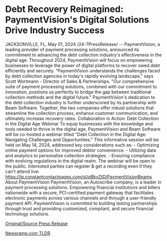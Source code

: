 # Debt Recovery Reimagined: PaymentVision's Digital Solutions Drive Industry Success

JACKSONVILLE, FL, May 01, 2024 /24-7PressRelease/ -- PaymentVision, a leading provider of payment processing solutions, announced its commitment to advancing the debt collection industry's effectiveness in the digital age. Throughout 2024, PaymentVision will focus on empowering businesses to leverage the power of digital platforms to recover owed debt efficiently and securely.  "PaymentVision understands the challenges faced by debt collection agencies in today's rapidly evolving landscape," says Scott Wortmann - Director of Sales & Partnerships. "Our comprehensive suite of payment processing solutions, combined with our commitment to innovation, positions us perfectly to bridge the gap between traditional collection methods and the digital future."  PaymentVision's dedication to the debt collection industry is further underscored by its partnership with Beam Software. Together, the two companies offer robust solutions that streamline the collection process, enhance customer communication, and ultimately increase recovery rates.  Collaboration in Action: Debt Collection in the Digital Age Webinar  To equip businesses with the knowledge and tools needed to thrive in the digital age, PaymentVision and Beam Software will be co-hosted a webinar titled "Debt Collection in the Digital Age: Navigating Challenges and Opportunities." This informative session will be held on May 14, 2024, addressed key considerations such as: - Optimizing online payment options for improved debtor convenience. - Utilizing data and analytics to personalize collection strategies. - Ensuring compliance with evolving regulations in the digital realm.  The webinar will be open to the public. Interested parties can register & get a recording even if they can't attend live: https://lp.constantcontactpages.com/sl/qBkvZtD/PaymentVisionBeams  About PaymentVision PaymentVision, an Autoscribe company, is a leader in payment processing solutions. Empowering financial institutions and billers nationwide with a secure, PCI-certified payment gateway that facilitates electronic payments across various channels and through a user-friendly payment API. PaymentVision is committed to building lasting partnerships through trust and providing customized, compliant, and secure financial technology solutions. 

[Original/Source Press Release](https://www.24-7pressrelease.com/press-release/510548/debt-recovery-reimagined-paymentvisions-digital-solutions-drive-industry-success) 

[Newsramp.com TLDR](https://newsramp.com/None) 